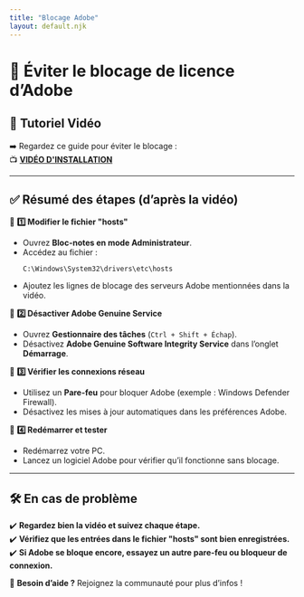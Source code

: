 ```yaml
---
title: "Blocage Adobe"
layout: default.njk
---
```


# 🚫 Éviter le blocage de licence d’Adobe  

## 🎥 **Tutoriel Vidéo**  
➡️ Regardez ce guide pour éviter le blocage :  
📺 **[VIDÉO D'INSTALLATION](https://youtu.be/sFHLPouVHLc?si=eg8HKtPnQW13m3v1)**  

---

## ✅ **Résumé des étapes (d’après la vidéo)**  
📌 **1️⃣ Modifier le fichier "hosts"**  
- Ouvrez **Bloc-notes en mode Administrateur**.  
- Accédez au fichier :  
  ```
  C:\Windows\System32\drivers\etc\hosts
  ```
- Ajoutez les lignes de blocage des serveurs Adobe mentionnées dans la vidéo.  

📌 **2️⃣ Désactiver Adobe Genuine Service**  
- Ouvrez **Gestionnaire des tâches** (`Ctrl + Shift + Échap`).  
- Désactivez **Adobe Genuine Software Integrity Service** dans l’onglet **Démarrage**.  

📌 **3️⃣ Vérifier les connexions réseau**  
- Utilisez un **Pare-feu** pour bloquer Adobe (exemple : Windows Defender Firewall).  
- Désactivez les mises à jour automatiques dans les préférences Adobe.  

📌 **4️⃣ Redémarrer et tester**  
- Redémarrez votre PC.  
- Lancez un logiciel Adobe pour vérifier qu’il fonctionne sans blocage.  

---

## 🛠️ **En cas de problème**  
✔️ **Regardez bien la vidéo et suivez chaque étape.**  
✔️ **Vérifiez que les entrées dans le fichier "hosts" sont bien enregistrées.**  
✔️ **Si Adobe se bloque encore, essayez un autre pare-feu ou bloqueur de connexion.**  

📢 **Besoin d’aide ?** Rejoignez la communauté pour plus d’infos !  
